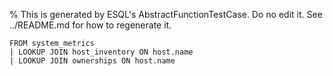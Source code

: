 % This is generated by ESQL's AbstractFunctionTestCase. Do no edit it. See ../README.md for how to regenerate it.

```esql
FROM system_metrics
| LOOKUP JOIN host_inventory ON host.name
| LOOKUP JOIN ownerships ON host.name
```
